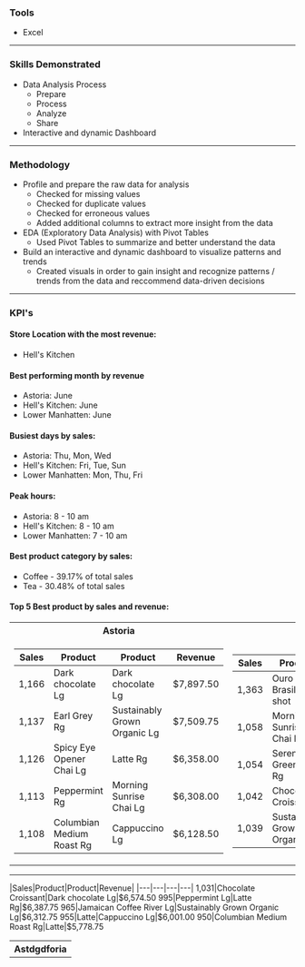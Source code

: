 ### Tools
* Excel

---

### Skills Demonstrated
* Data Analysis Process
    * Prepare
    * Process
    * Analyze
    * Share
* Interactive and dynamic Dashboard

---

### Methodology
* Profile and prepare the raw data for analysis
    * Checked for missing values
    * Checked for duplicate values
    * Checked for erroneous values
    * Added additional columns to extract more insight from the data
* EDA (Exploratory Data Analysis) with Pivot Tables
    * Used Pivot Tables to summarize and better understand the data
* Build an interactive and dynamic dashboard to visualize patterns and trends
    * Created visuals in order to gain insight and recognize patterns / trends from the data and reccommend data-driven decisions

---

### KPI's
#### Store Location with the most revenue:
* Hell's Kitchen

#### Best performing month by revenue
* Astoria: June
* Hell's Kitchen: June
* Lower Manhatten: June

#### Busiest days by sales:
* Astoria: Thu, Mon, Wed
* Hell's Kitchen: Fri, Tue, Sun
* Lower Manhatten: Mon, Thu, Fri

#### Peak hours:
* Astoria: 8 - 10 am
* Hell's Kitchen: 8 - 10 am
* Lower Manhatten: 7 - 10 am

#### Best product category by sales:
* Coffee - 39.17% of total sales
* Tea - 30.48% of total sales

#### Top 5 Best product by sales and revenue:
<table>
<tr><th>Astoria</th><th>Hell's Kitchen</th><th>Lower Manhatten</th></tr>
<tr><td>

<!-- Astoria -->
|Sales|Product|Product|Revenue|
|---|---|---|---|
1,166|Dark chocolate Lg|Dark chocolate Lg|$7,897.50
1,137|Earl Grey Rg|Sustainably Grown Organic Lg|$7,509.75
1,126|Spicy Eye Opener Chai Lg|Latte Rg|$6,358.00
1,113|Peppermint Rg|Morning Sunrise Chai Lg|$6,308.00
1,108|Columbian Medium Roast Rg|Cappuccino Lg|$6,128.50

</td><td>

<!-- Hell's Kitchen -->
|Sales|Product|Product|Revenue|
|---|---|---|---|
1,363|Ouro Brasileiro shot|Civet Cat|$7,380.00
1,058|Morning Sunrise Chai Rg|Sustainably Grown Organic Lg|$7,329.25
1,054|Serenity Green Tea Rg|Dark chocolate Lg|$6,534.00
1,042|Chocolate Croissant|Latte Rg|$6,366.50
1,039|Sustainably Grown Organic|Morning Sunrise Chai Lg|$5,652.00

</td><td>

<!-- Lower Manhatten-->
|Sales|Product|Product|Revenue|
|---|---|---|---|
1,031|Chocolate Croissant|Dark chocolate Lg|$6,574.50
995|Peppermint Lg|Latte Rg|$6,387.75
965|Jamaican Coffee River Lg|Sustainably Grown Organic Lg|$6,312.75
955|Latte|Cappuccino Lg|$6,001.00
950|Columbian Medium Roast Rg|Latte|$5,778.75

</td></tr></table>

---

<table>
<tr><th>Astdgdforia</th></tr>
<!-- <tr><th>Sales</th><th>Product</th><th>Product</th><th>Revenue</th></tr> -->
|Sales|Product|Product|Revenue|
|---|---|---|---|
1,031|Chocolate Croissant|Dark chocolate Lg|$6,574.50
995|Peppermint Lg|Latte Rg|$6,387.75
965|Jamaican Coffee River Lg|Sustainably Grown Organic Lg|$6,312.75
955|Latte|Cappuccino Lg|$6,001.00
950|Columbian Medium Roast Rg|Latte|$5,778.75
</table>
